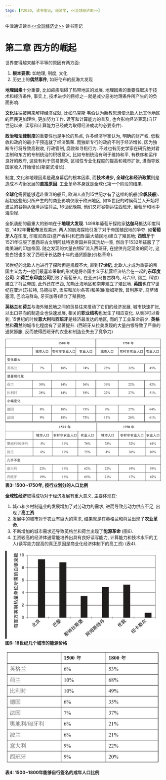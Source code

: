 ```yaml
---
tags: [Y2020, 读书笔记, 经济学, <<全球经济史>>]
---
```


牛津通识读本[<<全球经济史>>](https://book.douban.com/subject/26345472/) 读书笔记

# 第二章 西方的崛起

世界变得越来越不平等的原因有两方面:

1. **根本要素**: 如地理, 制度, 文化
2. 历史上的**偶然事件**, 如哥伦布的航海大发现

**地理因素**十分重要, 比如疟疾阻碍了热带地区的发展. 地理因素的重要性取决于技术和经济条件, 事实上, 技术进步的目标之一就是减少恶劣地理条件所产生的的负面影响.

**文化**往往被用来解释经济成就, 比如马克斯·韦伯认为新教思想使北欧人比其他地区的居民更加理性, 更加努力工作. 读写和计算能力的普及, 也会影响经济表现(自17世纪以来, 读写和计算能力已经成为取得经济成功的必要条件).

**政治和法律制度**的重要性也是争论的热点, 许多经济学家认为, 明确的财产权, 低税收和政府的最小干预造就了经济繁荣. 而独断专行的政府不利于经济增长, 因为独断专行将导致高税收, 行政管制, 腐败和寻租行为. 不过也有历史学家在研究绝对君主制和东方的专制统治的积极意义, 比如专制统治有利于维持和平, 有秩序和运作良好的政府, 这些有利于贸易繁荣, 区域性专业化程度的提高和城市扩张, 进而导致国家收入开始增长(斯密式增长).

制度, 文化和地理因素是藏身幕后的根本因素, 而**技术进步, 全球化和经济政策**则是造成不均衡发展的**直接原因**. 工业革命本身就是全球化第一个阶段的结果.

**全球化**需要能够远赴重洋的船只, 欧洲人直到15世纪才有了这样的帆船(**全帆装船**). 起初这些船只所产生的的商业影响仅限于欧洲地区, 如15世纪的时候荷兰人开始将波兰的谷物从但泽运往荷兰, 16世纪晚期, 他们又将谷物运往西班牙, 葡萄牙和地中海沿岸. 

全帆装船的最重大的影响在于**地理大发现**. 1498年葡萄牙探险家**达伽马**抵达印度科钦, 1492年**哥伦布**发现美洲, 两人的航海探险引发了对于帝国殖民地的争夺. 如**葡萄牙人**在印度, 印度尼西亚(盛产香料)和巴西(最大殖民地)建立了殖民地; **西班牙**于1521年征服了墨西哥古文明阿兹特克帝国并将其洗劫一空, 然后于1532年征服了了南美洲的印加帝国. 随之发现的大量白银矿流入西班牙, 在提供充足现金的同时, 这些白银也引发了西班牙长达数十年的通货膨胀(价格革命). 

16世纪的北欧人也进行了探险但是规模不大, 直到**17世纪**, 北欧人才成为重要的帝国主义势力--他们最喜欢采取的形式是将帝国主义于私营经济结合在一起的**东印度公司**. 如**荷兰东印度公司**打败了葡萄牙人, 在亚洲(马鲁古群岛, 马六甲, 锡兰, 科钦)建立了荷兰帝国, 此外还在巴西, 加勒比海地区和南非建立了殖民地. **英国**也在17世纪在亚洲(苏拉特, 马德拉斯, 孟买和加尔各答)和美洲(詹姆斯敦, 普利茅斯, 马萨诸塞湾, 巴哈马群岛, 牙买加等)建立了殖民地.

**英格兰**和**荷兰**与海外殖民地之间的贸易往来推动了它们的经济发展, 城市快速扩张, 以出口导向的制造业也快速发展, 相关的**职业结构**也发生了相应变化. 从表3可以看到, 15世纪的时候**意大利**和**西班牙**是经济最发达的地区, 而的了工业革命前夕, **英格兰**和**荷兰**的城市化程度有了显著提升. (西班牙从拉美发现的大量白银导致了严重的通货膨胀, 反而使得西班牙的农业和制造业失去了竞争力)

![表3-1](/assets/images/20200504/t3-1.png)
![表3-2](/assets/images/20200504/t3-2.png)
**表3: 1500~1750年, 按行业划分的人口比例**

**全球性经济**取得成功对于经济发展有重大意义, 主要体现在:

1. 城市和乡村制造业的发展增加了对劳动力的需求, 进而导致劳动力供应不足, 出现了**高工资**.
2. 发展中的城市对于农业有巨大的需求, 结果就是在英格兰和荷兰出现了**农业革命**.
3. 不断增加的城市需求还导致英格兰和荷兰出现了**能源革命** (图6).
4. 工资较高的经济体通常能培养出具有良好读写能力, 计算能力和技术水平的工人(读写能力提高的真正原因是商业化经济体制下的高工资) (表4).

![图6](/assets/images/20200504/p6.png)
**图6: 18世纪几个城市的能源价格**

![表4](/assets/images/20200504/t4.png)

**表4: 1500~1800年能够自行签名的成年人口比例**